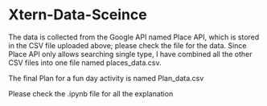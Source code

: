 # Xtern-Data-Sceince

The data is collected from the Google API named Place API, which is stored in the CSV file uploaded above; please check the file for the data. Since Place API only allows searching single type, I have combined all the other CSV files into one file named places_data.csv. 

The final Plan for a fun day activity is named Plan_data.csv 

Please check the .ipynb file for all the explanation 

